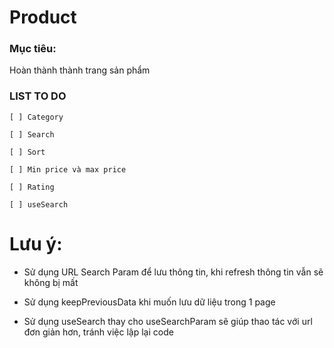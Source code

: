 # Product

### Mục tiêu: 

Hoàn thành thành trang sản phẩm

### LIST TO DO

    [ ] Category

    [ ] Search

    [ ] Sort

    [ ] Min price và max price

    [ ] Rating

    [ ] useSearch

# Lưu ý:

- Sử dụng URL Search Param để lưu thông tin, khi refresh thông tin vẫn sẽ không bị mất

- Sử dụng keepPreviousData khi muốn lưu dữ liệu trong 1 page

- Sử dụng useSearch thay cho useSearchParam sẽ giúp thao tác với url đơn giản hơn, tránh việc lập lại code